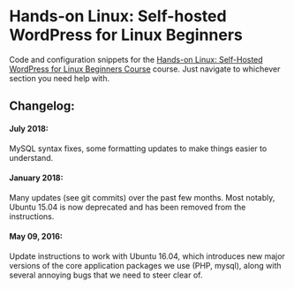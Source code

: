 # Hands-on Linux: Self-hosted WordPress for Linux Beginners

Code and configuration snippets for the [Hands-on Linux: Self-Hosted WordPress for Linux Beginners Course](https://www.udemy.com/hands-on-linux-self-hosted-wordpress-for-linux-beginners/) course. Just navigate to whichever section you need help with.

## Changelog:

#### July 2018:

MySQL syntax fixes, some formatting updates to make things easier to understand.


#### January 2018:

Many updates (see git commits) over the past few months. Most notably, Ubuntu 15.04 is now deprecated and has been removed from the instructions.


#### May 09, 2016:

Update instructions to work with Ubuntu 16.04, which introduces new major versions of the core application packages we use (PHP, mysql), along with several annoying bugs that we need to steer clear of.
